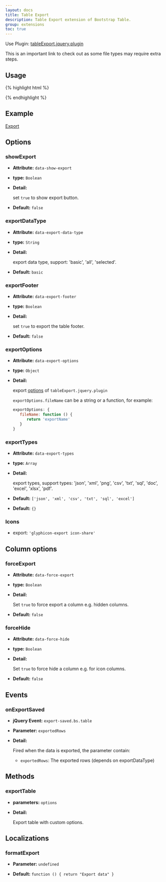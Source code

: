 ```yaml
---
layout: docs
title: Table Export
description: Table Export extension of Bootstrap Table.
group: extensions
toc: true
---
```


Use Plugin: [tableExport.jquery.plugin](https://github.com/hhurz/tableExport.jquery.plugin)

This is an important link to check out as some file types may require extra steps.

## Usage

{% highlight html %}
<script src="extensions/export/bootstrap-table-export.js"></script>
{% endhighlight %}

## Example

[Export](https://examples.bootstrap-table.com/#extensions/export.html)

## Options

### showExport

- **Attribute:** `data-show-export`

- **type:** `Boolean`

- **Detail:**

   set `true` to show export button.

- **Default:** `false`

### exportDataType

- **Attribute:** `data-export-data-type`

- **type:** `String`

- **Detail:**

   export data type, support: 'basic', 'all', 'selected'.

- **Default:** `basic`

### exportFooter

- **Attribute:** `data-export-footer`

- **type:** `Boolean`

- **Detail:**

   set `true` to export the table footer.

- **Default:** `false`

### exportOptions

- **Attribute:** `data-export-options`

- **type:** `Object`

- **Detail:**

   export [options](https://github.com/hhurz/tableExport.jquery.plugin#options) of `tableExport.jquery.plugin`

   `exportOptions.fileName` can be a string or a function, for example:

   ```js
   exportOptions: {
      fileName: function () {
         return 'exportName'
      }
   }
   ```

### exportTypes

- **Attribute:** `data-export-types`

- **type:** `Array`

- **Detail:**

   export types, support types: 'json', 'xml', 'png', 'csv', 'txt', 'sql', 'doc', 'excel', 'xlsx', 'pdf'.

- **Default:** `['json', 'xml', 'csv', 'txt', 'sql', 'excel']`

- **Default:** `{}`

### Icons

- export: `'glyphicon-export icon-share'`

## Column options

### forceExport

- **Attribute:** `data-force-export`

- **type:** `Boolean`

- **Detail:**

   Set `true` to force export a column e.g. hidden columns.

- **Default:** `false`

### forceHide

- **Attribute:** `data-force-hide`

- **type:** `Boolean`

- **Detail:**

   Set `true` to force hide a column e.g. for icon columns.

- **Default:** `false`

## Events

### onExportSaved

- **jQuery Event:** `export-saved.bs.table`

- **Parameter:** `exportedRows`

- **Detail:**

  Fired when the data is exported, the parameter contain:

  * `exportedRows`: The exported rows (depends on exportDataType)

## Methods

### exportTable

- **parameters:** `options`

- **Detail:**

   Export table with custom options.

## Localizations

### formatExport

- **Parameter:** `undefined`

- **Default:** `function () { return "Export data" }`
